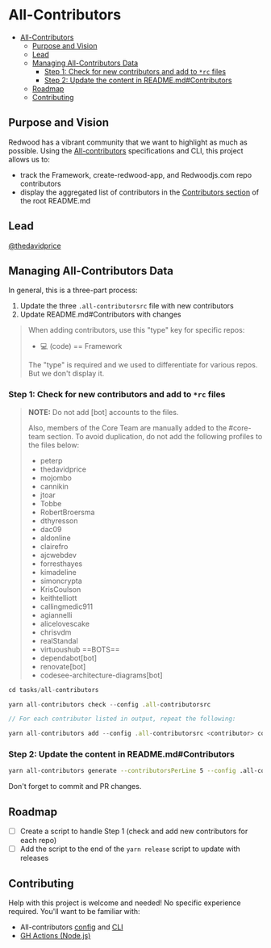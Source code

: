 # All-Contributors
<!-- toc -->
- [All-Contributors](#all-contributors)
  - [Purpose and Vision](#purpose-and-vision)
  - [Lead](#lead)
  - [Managing All-Contributors Data](#managing-all-contributors-data)
    - [Step 1: Check for new contributors and add to `*rc` files](#step-1-check-for-new-contributors-and-add-to-rc-files)
    - [Step 2: Update the content in README.md#Contributors](#step-2-update-the-content-in-readmemdcontributors)
  - [Roadmap](#roadmap)
  - [Contributing](#contributing)

## Purpose and Vision
Redwood has a vibrant community that we want to highlight as much as possible. Using the [All-contributors](https://allcontributors.org/) specifications and CLI, this project allows us to:
- track the Framework, create-redwood-app, and Redwoodjs.com repo contributors
- display the aggregated list of contributors in the [Contributors section](https://github.com/redwoodjs/redwood/blob/main/README.md#contributors) of the root README.md

## Lead
[@thedavidprice](https://github.com/thedavidprice)

## Managing All-Contributors Data
In general, this is a three-part process:
1. Update the three `.all-contributorsrc` file with new contributors
2. Update README.md#Contributors with changes


>When adding contributors, use this "type" key for specific repos:
>- 💻 (code) == Framework
>
>The "type" is required and we used to differentiate for various repos. But we don't display it.

### Step 1: Check for new contributors and add to `*rc` files

> **NOTE:**
> Do not add [bot] accounts to the files.
>
> Also, members of the Core Team are manually added to the #core-team section. To avoid duplication, do not add the following profiles to the files below:
> - peterp
> - thedavidprice
> - mojombo
> - cannikin
> - jtoar
> - Tobbe
> - RobertBroersma
> - dthyresson
> - dac09
> - aldonline
> - clairefro
> - ajcwebdev
> - forresthayes
> - kimadeline
> - simoncrypta
> - KrisCoulson
> - keithtelliott
> - callingmedic911
> - agiannelli
> - alicelovescake
> - chrisvdm
> - realStandal
> - virtuoushub
> ==BOTS==
> - dependabot[bot]
> - renovate[bot]
> - codesee-architecture-diagrams[bot]


```js
cd tasks/all-contributors

yarn all-contributors check --config .all-contributorsrc

// For each contributor listed in output, repeat the following:

yarn all-contributors add --config .all-contributorsrc <contributor> code
```

### Step 2: Update the content in README.md#Contributors
```bash
yarn all-contributors generate --contributorsPerLine 5 --config .all-contributorsrc
```

Don't forget to commit and PR changes.

## Roadmap
- [ ] Create a script to handle Step 1 (check and add new contributors for each repo)
- [ ] Add the script to the end of the `yarn release` script to update with releases

## Contributing
Help with this project is welcome and needed! No specific experience required. You'll want to be familiar with:
- All-contributors [config](https://allcontributors.org/docs/en/cli/configuration) and [CLI](https://allcontributors.org/docs/en/cli/usage)
- [GH Actions (Node.js)](https://docs.github.com/en/actions/language-and-framework-guides/using-nodejs-with-github-actions)
